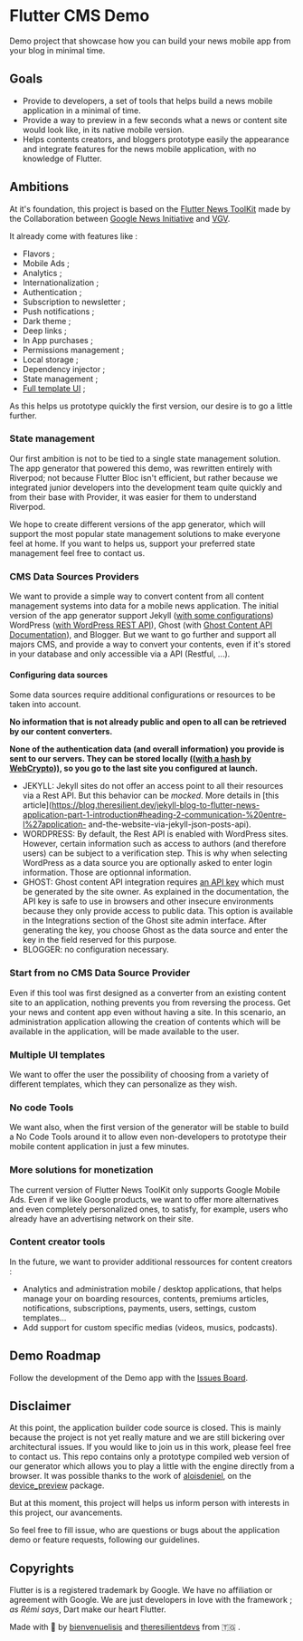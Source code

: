 # Flutter CMS Demo

Demo project that showcase how you can build your news mobile app from your blog in minimal time.

## Goals

* Provide to developers, a set of tools that helps build a news mobile application in a minimal of time.
* Provide a way to preview in a few seconds what a news or content site would look like, in its native mobile version.
* Helps contents creators, and bloggers prototype easily the appearance and integrate features for the news mobile application, with no knowledge of Flutter.

## Ambitions

At it's foundation, this project is based on the [Flutter News ToolKit](https://github.com/flutter/news_toolkit) made by the Collaboration between [Google News Initiative](https://newsinitiative.withgoogle.com/) and [VGV](https://verygood.ventures/blog/flutter-news-toolkit-an-advantage-for-publishers-powered-by-vgv).

It already come with features like :

* Flavors ;
* Mobile Ads ;
* Analytics ;
* Internationalization ;
* Authentication ;
* Subscription to newsletter ;
* Push notifications ;
* Dark theme ;
* Deep links ;
* In App purchases ;
* Permissions management ;
* Local storage ;
* Dependency injector ;
* State management ;
* [Full template UI](https://www.figma.com/file/zeVmZvoe3x5EU2YBE49vet/Flutter-News-Toolkit-(Community)?type=design&node-id=13-3139&mode=design&t=h73yFWhDqipnTncQ-0) ;

As this helps us prototype quickly the first version, our desire is to go a little further.

### State management

Our first ambition is not to be tied to a single state management solution. The app generator that powered this demo, was rewritten entirely with Riverpod; not because Flutter Bloc isn't efficient, but rather because we integrated junior developers into the development team quite quickly and from their base with Provider, it was easier for them to understand Riverpod.

We hope to create different versions of the app generator, which will support the most popular state management solutions to make everyone feel at home. If you want to helps us, support your preferred state management feel free to contact us.

### CMS Data Sources Providers

We want to provide a simple way to convert content from all content management systems into data for a mobile news application. The initial version of the app generator support Jekyll ([with some configurations](https://blog.theresilient.dev/jekyll-blog-to-flutter-news-application-part-1-introduction#heading-2-communication-between-the-application-and-the-website-via-jekyll-json-posts-api)) WordPress ([with WordPress REST API](https://developer.wordpress.org/rest-api/reference/)), Ghost (with [Ghost Content API Documentation](https://ghost.org/docs/content-api/)), and Blogger. But we want to go further and support all majors CMS, and provide a way to convert your contents, even if it's stored in your database and only accessible via a API (Restful, ...).

#### Configuring data sources

Some data sources require additional configurations or resources to be taken into account.

**No information that is not already public and open to all can be retrieved by our content converters.**

**None of the authentication data (and overall information) you provide is sent to our servers. They can be stored locally (([with a hash by WebCrypto](https://pub.dev/packages/flutter_secure_storage#configure-web-version))), so you go to the last site you configured at launch.**

* JEKYLL: Jekyll sites do not offer an access point to all their resources via a Rest API. But this behavior can be _mocked_. More details in [this article](<https://blog.theresilient.dev/jekyll-blog-to-flutter-news-application-part-1-introduction#heading-2-communication-%20entre-l%27application-> and-the-website-via-jekyll-json-posts-api).
* WORDPRESS: By default, the Rest API is enabled with WordPress sites. However, certain information such as access to authors (and therefore users) can be subject to a verification step. This is why when selecting WordPress as a data source you are optionally asked to enter login information. Those are optionnal information.
* GHOST: Ghost content API integration requires [an API key](https://ghost.org/docs/content-api/#key) which must be generated by the site owner. As explained in the documentation, the API key is safe to use in browsers and other insecure environments because they only provide access to public data. This option is available in the Integrations section of the Ghost site admin interface. After generating the key, you choose Ghost as the data source and enter the key in the field reserved for this purpose.
* BLOGGER: no configuration necessary.

### Start from no CMS Data Source Provider

Even if this tool was first designed as a converter from an existing content site to an application, nothing prevents you from reversing the process. Get your news and content app even without having a site. In this scenario, an administration application allowing the creation of contents which will be available in the application, will be made available to the user.

### Multiple UI templates

We want to offer the user the possibility of choosing from a variety of different templates, which they can personalize as they wish.

### No code Tools

We want also, when the first version of the generator will be stable to build a No Code Tools around it to allow even non-developers to prototype their mobile content application in just a few minutes.

### More solutions for monetization

The current version of Flutter News ToolKit only supports Google Mobile Ads. Even if we like Google products, we want to offer more alternatives and even completely personalized ones, to satisfy, for example, users who already have an advertising network on their site.

### Content creator tools

In the future, we want to provider additional ressources for content creators :

* Analytics and administration mobile / desktop applications, that helps manage your on boarding resources, contents, premiums articles, notifications, subscriptions, payments, users, settings, custom templates...
* Add support for custom specific medias (videos, musics, podcasts).

## Demo Roadmap

Follow the development of the Demo app with the [Issues Board](https://github.com/bienvenuelisis/flutter_cms_demo/issues).

## Disclaimer

At this point, the application builder code source is closed. This is mainly because the project is not yet really mature and we are still bickering over architectural issues. If you would like to join us in this work, please feel free to contact us. This repo contains only a prototype compiled web version of our generator which allows you to play a little with the engine directly from a browser. It was possible thanks to the work of [aloisdeniel](https://github.com/aloisdeniel), on the [device_preview](https://github.com/aloisdeniel/flutter_device_preview) package.

But at this moment, this project will helps us inform person with interests in this project, our avancements.

So feel free to fill issue, who are questions or bugs about the application demo or feature requests, following our guidelines.

## Copyrights

Flutter is is a registered trademark by Google. We have no affiliation or agreement with Google. We are just developers in love with the framework ; _as Rémi says_, Dart make our heart Flutter.

Made with 💙 by [bienvenuelisis](https://kokou.theresilient.dev/) and [theresilientdevs](https://theresilient.dev/) from 🇹🇬 .

